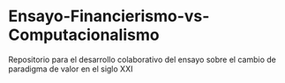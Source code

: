 # Ensayo-Financierismo-vs-Computacionalismo
Repositorio para el desarrollo colaborativo del ensayo sobre el cambio de paradigma de valor en el siglo XXI
